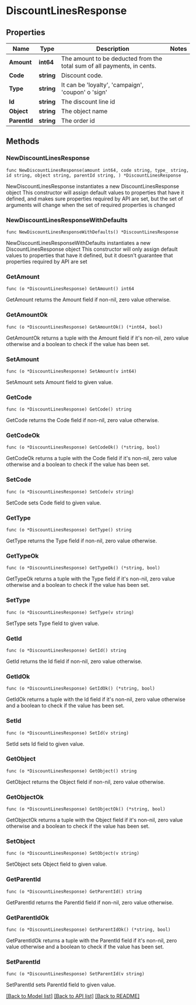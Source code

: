 # DiscountLinesResponse

## Properties

Name | Type | Description | Notes
------------ | ------------- | ------------- | -------------
**Amount** | **int64** | The amount to be deducted from the total sum of all payments, in cents. | 
**Code** | **string** | Discount code. | 
**Type** | **string** | It can be &#39;loyalty&#39;, &#39;campaign&#39;, &#39;coupon&#39; o &#39;sign&#39; | 
**Id** | **string** | The discount line id | 
**Object** | **string** | The object name | 
**ParentId** | **string** | The order id | 

## Methods

### NewDiscountLinesResponse

`func NewDiscountLinesResponse(amount int64, code string, type_ string, id string, object string, parentId string, ) *DiscountLinesResponse`

NewDiscountLinesResponse instantiates a new DiscountLinesResponse object
This constructor will assign default values to properties that have it defined,
and makes sure properties required by API are set, but the set of arguments
will change when the set of required properties is changed

### NewDiscountLinesResponseWithDefaults

`func NewDiscountLinesResponseWithDefaults() *DiscountLinesResponse`

NewDiscountLinesResponseWithDefaults instantiates a new DiscountLinesResponse object
This constructor will only assign default values to properties that have it defined,
but it doesn't guarantee that properties required by API are set

### GetAmount

`func (o *DiscountLinesResponse) GetAmount() int64`

GetAmount returns the Amount field if non-nil, zero value otherwise.

### GetAmountOk

`func (o *DiscountLinesResponse) GetAmountOk() (*int64, bool)`

GetAmountOk returns a tuple with the Amount field if it's non-nil, zero value otherwise
and a boolean to check if the value has been set.

### SetAmount

`func (o *DiscountLinesResponse) SetAmount(v int64)`

SetAmount sets Amount field to given value.


### GetCode

`func (o *DiscountLinesResponse) GetCode() string`

GetCode returns the Code field if non-nil, zero value otherwise.

### GetCodeOk

`func (o *DiscountLinesResponse) GetCodeOk() (*string, bool)`

GetCodeOk returns a tuple with the Code field if it's non-nil, zero value otherwise
and a boolean to check if the value has been set.

### SetCode

`func (o *DiscountLinesResponse) SetCode(v string)`

SetCode sets Code field to given value.


### GetType

`func (o *DiscountLinesResponse) GetType() string`

GetType returns the Type field if non-nil, zero value otherwise.

### GetTypeOk

`func (o *DiscountLinesResponse) GetTypeOk() (*string, bool)`

GetTypeOk returns a tuple with the Type field if it's non-nil, zero value otherwise
and a boolean to check if the value has been set.

### SetType

`func (o *DiscountLinesResponse) SetType(v string)`

SetType sets Type field to given value.


### GetId

`func (o *DiscountLinesResponse) GetId() string`

GetId returns the Id field if non-nil, zero value otherwise.

### GetIdOk

`func (o *DiscountLinesResponse) GetIdOk() (*string, bool)`

GetIdOk returns a tuple with the Id field if it's non-nil, zero value otherwise
and a boolean to check if the value has been set.

### SetId

`func (o *DiscountLinesResponse) SetId(v string)`

SetId sets Id field to given value.


### GetObject

`func (o *DiscountLinesResponse) GetObject() string`

GetObject returns the Object field if non-nil, zero value otherwise.

### GetObjectOk

`func (o *DiscountLinesResponse) GetObjectOk() (*string, bool)`

GetObjectOk returns a tuple with the Object field if it's non-nil, zero value otherwise
and a boolean to check if the value has been set.

### SetObject

`func (o *DiscountLinesResponse) SetObject(v string)`

SetObject sets Object field to given value.


### GetParentId

`func (o *DiscountLinesResponse) GetParentId() string`

GetParentId returns the ParentId field if non-nil, zero value otherwise.

### GetParentIdOk

`func (o *DiscountLinesResponse) GetParentIdOk() (*string, bool)`

GetParentIdOk returns a tuple with the ParentId field if it's non-nil, zero value otherwise
and a boolean to check if the value has been set.

### SetParentId

`func (o *DiscountLinesResponse) SetParentId(v string)`

SetParentId sets ParentId field to given value.



[[Back to Model list]](../README.md#documentation-for-models) [[Back to API list]](../README.md#documentation-for-api-endpoints) [[Back to README]](../README.md)


